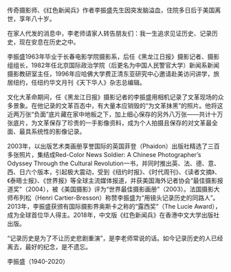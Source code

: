 

传奇摄影师、《红色新闻兵》作者李振盛先生因突发脑溢血，住院多日后于美国离世，享年八十岁。

在家人代发的消息中，李老师请家人转告朋友们：我一生追求见证历史、记录历史，现在安息在历史之中。

李振盛1963年毕业于长春电影学院摄影系，后任《黑龙江日报》摄影记者、摄影组组长，1982年任北京国际政治学院（后更名为中国人民警官大学）新闻系新闻摄影教研室主任，1996年应哈佛大学费正清东亚研究中心邀请赴美访问讲学，旅居纽约，任纽约华文月刊《天下华人》杂志总编辑。

文化大革命期间，任《黑龙江日报》摄影记者的李振盛用相机记录了文革现场的众多景象。在他记录的文革百态中，有大量本应销毁的“为文革抹黑”的照片。他将这近两万张“负面”底片藏在家中地板之下，加上细心保存的另外八万张——共计十万张底片，为文革保存了珍贵的一手影像资料，成为个人拍摄且保存的对文革最全面、最具系统性的影像记录。

2003年，以出版艺术类画册享誉国际的英国菲登（Phaidon）出版社精选了三百多张照片，集结成Red-Color News Soldier: A Chinese Photographer&#8217;s Odyssey Through the Cultural Revolution一书，并同时推出英、法、德、意、西、日六个版本，引起极大震动，受到《纽约时报》、《时代周刊》、《读者文摘》、《泰晤士报》、《世界报》等全球主流媒体报道，并获美国海外记者协会“最佳摄影报道奖”（2004），被《美国摄影》评为“世界最佳摄影画册”（2003）。法国摄影大师布列松（Henri Cartier-Bresson）称赞李振盛为“用镜头记录历史的同路人”。2013年，李振盛获颁有国际摄影界奥斯卡之称的“露西奖”（The Lucie Award），成为全球首位华人得主。2018年，中文版《红色新闻兵》在香港中文大学出版社出版。

“记录历史是为了不让历史悲剧重演”，是李老师常说的话。如今记录历史的人已经离去，最好的纪念，是不遗忘。

李振盛（1940-2020）           
